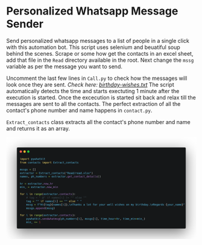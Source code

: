 # Personalized Whatsapp Message Sender

Send personalized whatsapp messages to a list of people in a single click with this automation bot. This script uses selenium and beuatiful soup behind the scenes.
Scrape or some how get the contacts in an excel sheet, add that file in the `Read` directory available in the root. Next change the `mssg` variable as per the message
you want to send.

Uncomment the last few lines in `Call.py` to check how the messages will look once they are sent. *Check here: [birthday-wishes.txt](https://github.com/Hrushi11/Personalized_Whatsapp_Mssg_Sender/blob/main/birthday-wishes.txt)* 
The script automatically detects the time and starts exectuting 1 
minute after the execution is started. Once the excecution is started sit back and relax till the messages are sent to all the contacts. The perfect extraction of all 
the contact's phone number and name happens in `contact.py`.

`Extract_contacts` class extracts all the contact's phone number and name and returns it as an array.

![IMG](https://github.com/Hrushi11/Personalized_Whatsapp_Mssg_Sender/blob/main/assets/code.png?raw=true)
